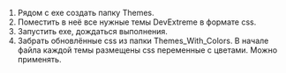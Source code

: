﻿1. Рядом с exe создать папку Themes.
2. Поместить в неё все нужные темы DevExtreme в формате css.
3. Запустить exe, дождаться выполнения.
4. Забрать обновлённые css из папки Themes_With_Colors.
В начале файла каждой темы размещены css переменные с цветами. Можно применять.
